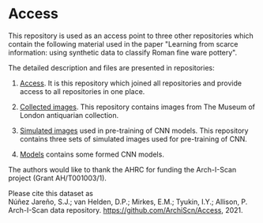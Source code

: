 # Access
This repository is used as an access point to three other repositories which contain the following material used in the paper "Learning from scarce information: using synthetic data to classify Roman fine ware pottery". 

The detailed description and files are presented in repositories:

1. [Access](https://github.com/ArchiScn/Access). It is this repository which joined all repositories and provide access to all repositories in one place.

1. [Collected images](https://github.com/ArchiScn/Collected_images). This repository contains images from The Museum of London antiquarian collection.

1. [Simulated images](https://github.com/ArchiScn/Simulated_images) used in pre-training of CNN models. This repository contains three sets of simulated images used for pre-training of CNN.

1. [Models](https://github.com/ArchiScn/Models) contains some formed CNN models.

The authors would like to thank the AHRC for funding the Arch-I-Scan project (Grant AH/T001003/1).

Please cite this dataset as<br>
Núñez Jareño, S.J.; van Helden, D.P.; Mirkes, E.M.; Tyukin, I.Y.; Allison, P. Arch-I-Scan data repository. https://github.com/ArchiScn/Access, 2021.
